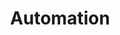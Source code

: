 ---
title: Automation
longTitle: 'Automation'
tags:
- gccommon
broaderTerm:
- "[[Office automation Workplace automation]]"
relatedTerm:
- "[[Modernization Robotics Artificial intelligence Tec]]"
use:
- "[[Computerization]]"
---
